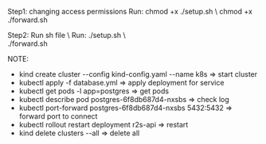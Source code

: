 Step1: changing access permissions
  Run: chmod +x ./setup.sh \\
       chmod +x ./forward.sh

Step2: Run sh file \\
  Run: ./setup.sh \\  
       ./forward.sh

NOTE:
  - kind create cluster --config kind-config.yaml --name k8s => start cluster
  - kubectl apply -f database.yml => apply deployment for service
  - kubectl get pods -l app=postgres => get pods
  - kubectl describe pod postgres-6f8db687d4-nxsbs => check log
  - kubectl port-forward postgres-6f8db687d4-nxsbs 5432:5432 => forward port to connect 
  - kubectl rollout restart deployment r2s-api => restart
  - kind delete clusters --all  => delete all